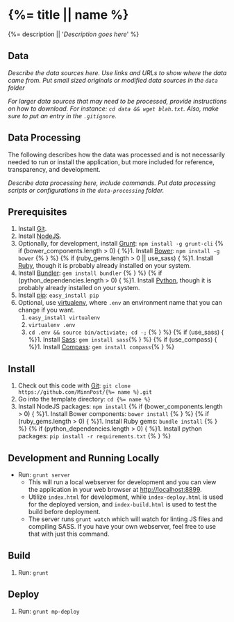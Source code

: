 # {%= title || name %}

{%= description || '*Description goes here*' %}

## Data

*Describe the data sources here.  Use links and URLs to show where the data came from.  Put small sized originals or modified data sources in the ```data``` folder*

*For larger data sources that may need to be processed, provide instructions on how to download.  For instance:  ```cd data && wget blah.txt```.  Also, make sure to put an entry in the ```.gitignore```.*

## Data Processing

The following describes how the data was processed and is not necessarily needed to run or install the application, but more included for reference, transparency, and development.

*Describe data processing here, include commands.  Put data processing scripts or configurations in the ```data-processing``` folder.*

## Prerequisites

1. Install [Git](http://git-scm.com/).
1. Install [NodeJS](http://nodejs.org/).
1. Optionally, for development, install [Grunt](http://gruntjs.com/): `npm install -g grunt-cli`
{% if (bower_components.length > 0) { %}1. Install [Bower](http://bower.io/): `npm install -g bower` {% } %}
{% if (ruby_gems.length > 0 || use_sass) { %}1. Install [Ruby](http://www.ruby-lang.org/en/downloads/), though it is probably already installed on your system.
1. Install [Bundler](http://gembundler.com/): `gem install bundler` {% } %}
{% if (python_dependencies.length > 0) { %}1. Install [Python](http://www.python.org/getit/), though it is probably already installed on your system.
1. Install [pip](https://pypi.python.org/pypi/pip): `easy_install pip`
1. Optional, use [virtualenv](http://www.virtualenv.org/en/latest/), where `.env` an environment name that you can change if you want.
    1. `easy_install virtualenv`
    1. `virtualenv .env`
    1. `cd .env && source bin/activiate; cd -;` {% } %}
{% if (use_sass) { %}1. Install [Sass](http://sass-lang.com/): `gem install sass`{% } %}
{% if (use_compass) { %}1. Install [Compass](http://compass-style.org/): `gem install compass`{% } %}

## Install

1. Check out this code with [Git](http://git-scm.com/): `git clone https://github.com/MinnPost/{%= name %}.git`
1. Go into the template directory: `cd {%= name %}`
1. Install NodeJS packages: `npm install`
{% if (bower_components.length > 0) { %}1. Install Bower components: `bower install` {% } %}
{% if (ruby_gems.length > 0) { %}1. Install Ruby gems: `bundle install` {% } %}
{% if (python_dependencies.length > 0) { %}1. Install python packages: `pip install -r requirements.txt` {% } %}

## Development and Running Locally

* Run: `grunt server`
   * This will run a local webserver for development and you can view the application in your web browser at [http://localhost:8899](http://localhost:8899).
    * Utilize `index.html` for development, while `index-deploy.html` is used for the deployed version, and `index-build.html` is used to test the build before deployment.
    * The server runs `grunt watch` which will watch for linting JS files and compiling SASS.  If you have your own webserver, feel free to use that with just this command.

## Build

1. Run: `grunt`

## Deploy

1. Run: `grunt mp-deploy`


